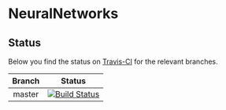 # NeuralNetworks


Status
------

Below you find the status on [Travis-CI](https://travis-ci.org/ralf-meyer/NeuralNetworks) for the relevant branches.

| Branch   |      Status   | 
|:--------:|:-------------:|
| master   | [![Build Status](https://travis-ci.org/ralf-meyer/NeuralNetworks.svg?branch=master)](https://travis-ci.org/ralf-meyer/NeuralNetworks) |
